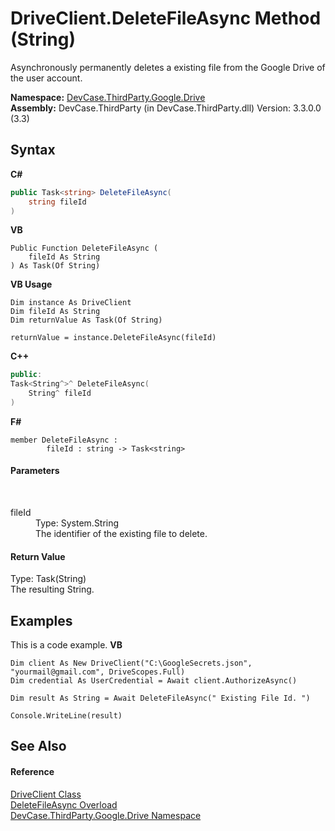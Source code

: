 # DriveClient.DeleteFileAsync Method (String)
 

Asynchronously permanently deletes a existing file from the Google Drive of the user account.

**Namespace:**&nbsp;<a href="N_DevCase_ThirdParty_Google_Drive">DevCase.ThirdParty.Google.Drive</a><br />**Assembly:**&nbsp;DevCase.ThirdParty (in DevCase.ThirdParty.dll) Version: 3.3.0.0 (3.3)

## Syntax

**C#**<br />
``` C#
public Task<string> DeleteFileAsync(
	string fileId
)
```

**VB**<br />
``` VB
Public Function DeleteFileAsync ( 
	fileId As String
) As Task(Of String)
```

**VB Usage**<br />
``` VB Usage
Dim instance As DriveClient
Dim fileId As String
Dim returnValue As Task(Of String)

returnValue = instance.DeleteFileAsync(fileId)
```

**C++**<br />
``` C++
public:
Task<String^>^ DeleteFileAsync(
	String^ fileId
)
```

**F#**<br />
``` F#
member DeleteFileAsync : 
        fileId : string -> Task<string> 

```


#### Parameters
&nbsp;<dl><dt>fileId</dt><dd>Type: System.String<br />The identifier of the existing file to delete.</dd></dl>

#### Return Value
Type: Task(String)<br />The resulting String.

## Examples
This is a code example. 
**VB**<br />
``` VB
Dim client As New DriveClient("C:\GoogleSecrets.json", "yourmail@gmail.com", DriveScopes.Full)
Dim credential As UserCredential = Await client.AuthorizeAsync()

Dim result As String = Await DeleteFileAsync(" Existing File Id. ")

Console.WriteLine(result)
```


## See Also


#### Reference
<a href="T_DevCase_ThirdParty_Google_Drive_DriveClient">DriveClient Class</a><br /><a href="Overload_DevCase_ThirdParty_Google_Drive_DriveClient_DeleteFileAsync">DeleteFileAsync Overload</a><br /><a href="N_DevCase_ThirdParty_Google_Drive">DevCase.ThirdParty.Google.Drive Namespace</a><br />